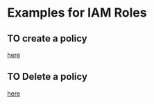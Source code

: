 # Examples for IAM Roles

## TO create a policy

[here](./policy_create.ts)

## TO Delete a policy

[here](./policy_delete.ts)